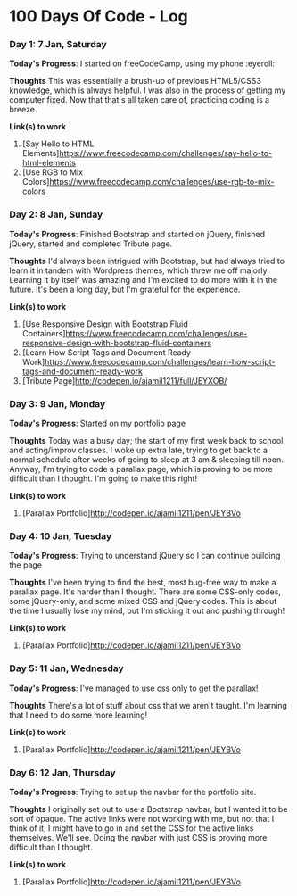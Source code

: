 # 100 Days Of Code - Log

### Day 1: 7 Jan, Saturday

**Today's Progress**: I started on freeCodeCamp, using my phone :eyeroll:

**Thoughts** This was essentially a brush-up of previous HTML5/CSS3 knowledge, which is always helpful. I was also in the process of getting my computer fixed. Now that that's all taken care of, practicing coding is a breeze.

**Link(s) to work**

1. [Say Hello to HTML Elements]https://www.freecodecamp.com/challenges/say-hello-to-html-elements
2. [Use RGB to Mix Colors]https://www.freecodecamp.com/challenges/use-rgb-to-mix-colors


### Day 2: 8 Jan, Sunday

**Today's Progress**: Finished Bootstrap and started on jQuery, finished jQuery, started and completed Tribute page. 

**Thoughts** I'd always been intrigued with Bootstrap, but had always tried to learn it in tandem with Wordpress themes, which threw me off majorly. Learning it by itself was amazing and I'm excited to do more with it in the future. It's been a long day, but I'm grateful for the experience.

**Link(s) to work**

1. [Use Responsive Design with Bootstrap Fluid Containers]https://www.freecodecamp.com/challenges/use-responsive-design-with-bootstrap-fluid-containers
2. [Learn How Script Tags and Document Ready Work]https://www.freecodecamp.com/challenges/learn-how-script-tags-and-document-ready-work
3. [Tribute Page]http://codepen.io/ajamil1211/full/JEYXOB/

### Day 3: 9 Jan, Monday

**Today's Progress**: Started on my portfolio page

**Thoughts** Today was a busy day; the start of my first week back to school and acting/improv classes. I woke up extra late, trying to get back to a normal schedule after weeks of going to sleep at 3 am & sleeping till noon. Anyway, I'm trying to code a parallax page, which is proving to be more difficult than I thought. I'm going to make this right!

**Link(s) to work**

1. [Parallax Portfolio]http://codepen.io/ajamil1211/pen/JEYBVo

### Day 4: 10 Jan, Tuesday

**Today's Progress**: Trying to understand jQuery so I can continue building the page

**Thoughts** I've been trying to find the best, most bug-free way to make a parallax page. It's harder than I thought. There are some CSS-only codes, some jQuery-only, and some mixed CSS and jQuery codes. This is about the time I usually lose my mind, but I'm sticking it out and pushing through!

**Link(s) to work**

1. [Parallax Portfolio]http://codepen.io/ajamil1211/pen/JEYBVo


### Day 5: 11 Jan, Wednesday

**Today's Progress**: I've managed to use css only to get the parallax!

**Thoughts** There's a lot of stuff about css that we aren't taught. I'm learning that I need to do some more learning!

**Link(s) to work**

1. [Parallax Portfolio]http://codepen.io/ajamil1211/pen/JEYBVo


### Day 6: 12 Jan, Thursday

**Today's Progress**: Trying to set up the navbar for the portfolio site. 

**Thoughts**  I originally set out to use a Bootstrap navbar, but I wanted it to be sort of opaque. The active links were not working with me, but not that I think of it, I might have to go in and set the CSS for the active links themselves. We'll see. Doing the navbar with just CSS is proving more difficult than I thought.

**Link(s) to work**

1. [Parallax Portfolio]http://codepen.io/ajamil1211/pen/JEYBVo

